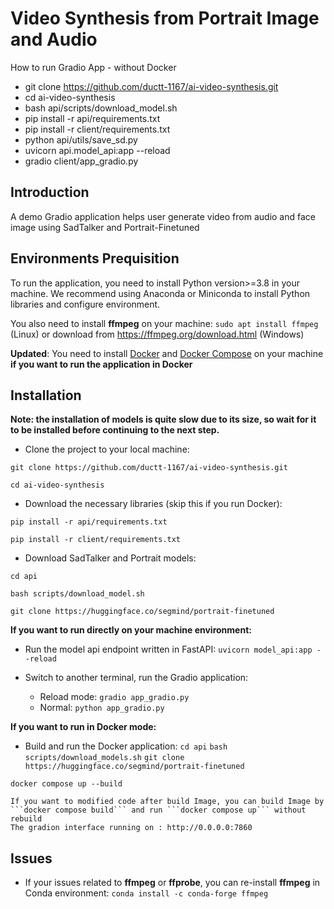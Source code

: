 # Video Synthesis from Portrait Image and Audio

How to run Gradio App - without Docker
- git clone https://github.com/ductt-1167/ai-video-synthesis.git
- cd ai-video-synthesis
- bash api/scripts/download_model.sh
- pip install -r api/requirements.txt
- pip install -r client/requirements.txt
- python api/utils/save_sd.py
- uvicorn api.model_api:app --reload
- gradio client/app_gradio.py
## Introduction
A demo Gradio application helps user generate video from audio and face image using SadTalker and Portrait-Finetuned

## Environments Prequisition
To run the application, you need to install Python version>=3.8 in your machine. We recommend using Anaconda or Miniconda to install Python libraries and configure environment.

You also need to install **ffmpeg** on your machine: `sudo apt install ffmpeg` (Linux) or download from https://ffmpeg.org/download.html (Windows)

**Updated**: You need to install [Docker](https://www.docker.com/) and [Docker Compose](https://docs.docker.com/compose/) on your machine **if you want to run the application in Docker**

## Installation
<b>Note: the installation of models is quite slow due to its size, so wait for it to be installed before continuing to the next step.</b>

- Clone the project to your local machine:

```git clone https://github.com/ductt-1167/ai-video-synthesis.git```

```cd ai-video-synthesis```

- Download the necessary libraries (skip this if you run Docker):

```pip install -r api/requirements.txt```

```pip install -r client/requirements.txt```

- Download SadTalker and Portrait models:

```cd api```

```bash scripts/download_model.sh```

```git clone https://huggingface.co/segmind/portrait-finetuned```

**If you want to run directly on your machine environment:**
- Run the model api endpoint written in FastAPI:
```uvicorn model_api:app --reload```

- Switch to another terminal, run the Gradio application:
    - Reload mode: `gradio app_gradio.py`
    - Normal: `python app_gradio.py`

**If you want to run in Docker mode:**
- Build and run the Docker application:
```cd api```
```bash scripts/download_models.sh```
```git clone https://huggingface.co/segmind/portrait-finetuned```


```docker compose up --build```

    If you want to modified code after build Image, you can build Image by ```docker compose build``` and run ```docker compose up``` without rebuild
    The gradion interface running on : http://0.0.0.0:7860
## Issues
- If your issues related to **ffmpeg** or **ffprobe**, you can re-install **ffmpeg** in Conda environment: `conda install -c conda-forge ffmpeg`

